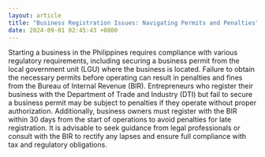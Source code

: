 ```yaml
---
layout: article
title: "Business Registration Issues: Navigating Permits and Penalties"
date: 2024-09-01 02:45:43 +0800
---
```


<p>Starting a business in the Philippines requires compliance with various regulatory requirements, including securing a business permit from the local government unit (LGU) where the business is located. Failure to obtain the necessary permits before operating can result in penalties and fines from the Bureau of Internal Revenue (BIR). Entrepreneurs who register their business with the Department of Trade and Industry (DTI) but fail to secure a business permit may be subject to penalties if they operate without proper authorization. Additionally, business owners must register with the BIR within 30 days from the start of operations to avoid penalties for late registration. It is advisable to seek guidance from legal professionals or consult with the BIR to rectify any lapses and ensure full compliance with tax and regulatory obligations.</p>